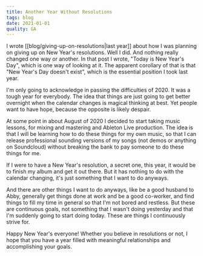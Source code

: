 ```yaml
---
title: Another Year Without Resolutions
tags: blog
date: 2021-01-01
quality: GA
---
```


I wrote [[blog/giving-up-on-resolutions|last year]] about how I was planning on giving up on New Year's resolutions. Well I did. And nothing really changed one way or another. In that post I wrote, "Today is New Year's Day", which is one way of looking at it. The apparent corollary of that is that "New Year's Day doesn't exist", which is the essential position I took last year.

I'm only going to acknowledge in passing the difficulties of 2020. It was a tough year for everybody. The idea that things are just going to get better overnight when the calendar changes is magical thinking at best. Yet people want to have hope, because the opposite is likely despair.

At some point in about August of 2020 I decided to start taking music lessons, for mixing and mastering and Ableton Live production. The idea is that I will be learning how to do these things for my own music, so that I can release professional sounding versions of my songs (not demos or anything on Soundcloud) without breaking the bank to pay someone to do these things for me.

If I were to have a New Year's resolution, a secret one, this year, it would be to finish my album and get it out there. But it has nothing to do with the calendar changing, it's just something that I want to do anyways.

And there are other things I want to do anyways, like be a good husband to Abby, generally get things done at work and be a good co-worker, and find things to fill my time in general so that I'm not bored and restless. But these are continuous goals, not something that I wasn't doing yesterday and that I'm suddenly going to start doing today. These are things I continuously strive for.

Happy New Year's everyone! Whether you believe in resolutions or not, I hope that you have a year filled with meaningful relationships and accomplishing your goals.
